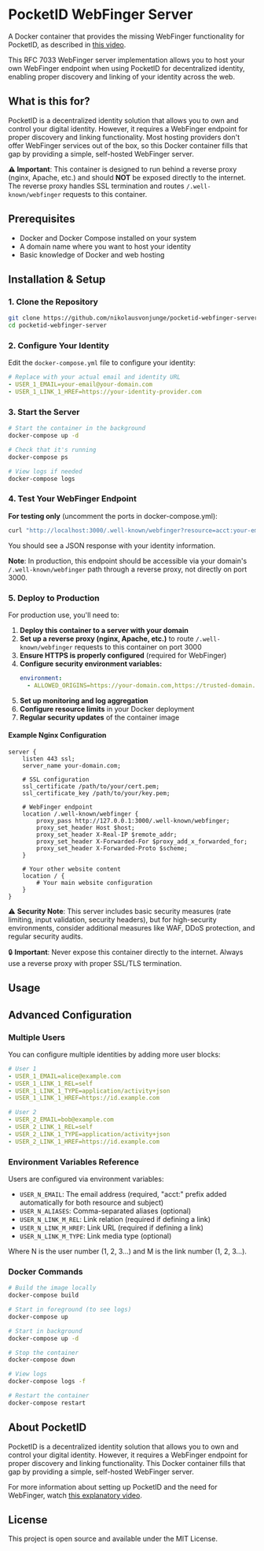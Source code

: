 # PocketID WebFinger Server

A Docker container that provides the missing WebFinger functionality for PocketID, as described in [this video](https://www.youtube.com/watch?v=sPUkAm7yDlU).

This RFC 7033 WebFinger server implementation allows you to host your own WebFinger endpoint when using PocketID for decentralized identity, enabling proper discovery and linking of your identity across the web.

## What is this for?

PocketID is a decentralized identity solution that allows you to own and control your digital identity. However, it requires a WebFinger endpoint for proper discovery and linking functionality. Most hosting providers don't offer WebFinger services out of the box, so this Docker container fills that gap by providing a simple, self-hosted WebFinger server.

**⚠️ Important**: This container is designed to run behind a reverse proxy (nginx, Apache, etc.) and should **NOT** be exposed directly to the internet. The reverse proxy handles SSL termination and routes `/.well-known/webfinger` requests to this container.

## Prerequisites

- Docker and Docker Compose installed on your system
- A domain name where you want to host your identity
- Basic knowledge of Docker and web hosting

## Installation & Setup

### 1. Clone the Repository

```bash
git clone https://github.com/nikolausvonjunge/pocketid-webfinger-server.git
cd pocketid-webfinger-server
```

### 2. Configure Your Identity

Edit the `docker-compose.yml` file to configure your identity:

```yaml
# Replace with your actual email and identity URL
- USER_1_EMAIL=your-email@your-domain.com
- USER_1_LINK_1_HREF=https://your-identity-provider.com
```

### 3. Start the Server

```bash
# Start the container in the background
docker-compose up -d

# Check that it's running
docker-compose ps

# View logs if needed
docker-compose logs
```

### 4. Test Your WebFinger Endpoint

**For testing only** (uncomment the ports in docker-compose.yml):
```bash
curl "http://localhost:3000/.well-known/webfinger?resource=acct:your-email@your-domain.com"
```

You should see a JSON response with your identity information.

**Note**: In production, this endpoint should be accessible via your domain's `/.well-known/webfinger` path through a reverse proxy, not directly on port 3000.

### 5. Deploy to Production

For production use, you'll need to:

1. **Deploy this container to a server with your domain**
2. **Set up a reverse proxy (nginx, Apache, etc.)** to route `/.well-known/webfinger` requests to this container on port 3000
3. **Ensure HTTPS is properly configured** (required for WebFinger)
4. **Configure security environment variables:**
   ```yaml
   environment:
     - ALLOWED_ORIGINS=https://your-domain.com,https://trusted-domain.com
   ```
5. **Set up monitoring and log aggregation**
6. **Configure resource limits** in your Docker deployment
7. **Regular security updates** of the container image

#### Example Nginx Configuration

```nginx
server {
    listen 443 ssl;
    server_name your-domain.com;
    
    # SSL configuration
    ssl_certificate /path/to/your/cert.pem;
    ssl_certificate_key /path/to/your/key.pem;
    
    # WebFinger endpoint
    location /.well-known/webfinger {
        proxy_pass http://127.0.0.1:3000/.well-known/webfinger;
        proxy_set_header Host $host;
        proxy_set_header X-Real-IP $remote_addr;
        proxy_set_header X-Forwarded-For $proxy_add_x_forwarded_for;
        proxy_set_header X-Forwarded-Proto $scheme;
    }
    
    # Your other website content
    location / {
        # Your main website configuration
    }
}
```

⚠️ **Security Note**: This server includes basic security measures (rate limiting, input validation, security headers), but for high-security environments, consider additional measures like WAF, DDoS protection, and regular security audits.

🔒 **Important**: Never expose this container directly to the internet. Always use a reverse proxy with proper SSL/TLS termination.

## Usage

## Advanced Configuration

### Multiple Users

You can configure multiple identities by adding more user blocks:

```yaml
# User 1
- USER_1_EMAIL=alice@example.com
- USER_1_LINK_1_REL=self
- USER_1_LINK_1_TYPE=application/activity+json
- USER_1_LINK_1_HREF=https://id.example.com

# User 2  
- USER_2_EMAIL=bob@example.com
- USER_2_LINK_1_REL=self
- USER_2_LINK_1_TYPE=application/activity+json
- USER_2_LINK_1_HREF=https://id.example.com
```

### Environment Variables Reference

Users are configured via environment variables:

- `USER_N_EMAIL`: The email address (required, "acct:" prefix added automatically for both resource and subject)
- `USER_N_ALIASES`: Comma-separated aliases (optional)
- `USER_N_LINK_M_REL`: Link relation (required if defining a link)
- `USER_N_LINK_M_HREF`: Link URL (required if defining a link)
- `USER_N_LINK_M_TYPE`: Link media type (optional)

Where N is the user number (1, 2, 3...) and M is the link number (1, 2, 3...).

### Docker Commands

```bash
# Build the image locally
docker-compose build

# Start in foreground (to see logs)
docker-compose up

# Start in background
docker-compose up -d

# Stop the container
docker-compose down

# View logs
docker-compose logs -f

# Restart the container
docker-compose restart
```

## About PocketID

PocketID is a decentralized identity solution that allows you to own and control your digital identity. However, it requires a WebFinger endpoint for proper discovery and linking functionality. This Docker container fills that gap by providing a simple, self-hosted WebFinger server.

For more information about setting up PocketID and the need for WebFinger, watch [this explanatory video](https://www.youtube.com/watch?v=sPUkAm7yDlU).

## License

This project is open source and available under the MIT License.
